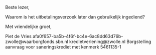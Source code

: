 Beste lezer,

Waarom is het uitbetalingsverzoek later dan gebruikelijk ingediend?
 
Met vriendelijke groet,

<from>
    <name>Piet de Vries</name>
    <email>afa0f657-ba5b-4f6f-bc4e-6ac8dd63d76b-zwolle@waarborgfonds.sbn.nl</email>
</from>
<to>
    <email>kredietverlening@zwolle.nl</email>
</to>
<subject>Borgstelling aanvraag voor saneringskrediet met kenmerk 5461135-1</subject>
